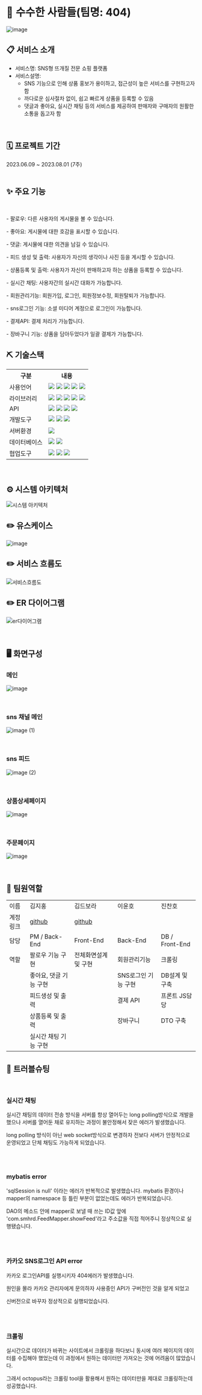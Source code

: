 # 🧶 수수한 사람들(팀명: 404)
![image](https://github.com/2023-SMHRD-SW-DataDesign-1/404-change-/assets/105475267/2072f8e2-2fe5-4b9c-a09e-df230e3d7bb4)


## 📋 서비스 소개
* 서비스명: SNS형 뜨개질 전문 쇼핑 플랫폼
* 서비스설명:
  - SNS 기능으로 인해 상품 홍보가 용이하고, 접근성이 높은 서비스를 구현하고자 함
  - 까다로운 심사절차 없이, 쉽고 빠르게 상품을 등록할 수 있음
  - 댓글과 좋아요, 실시간 채팅 등의 서비스를 제공하여 판매자와 구매자의 원활한 소통을 돕고자 함
<br>

## 🗓️ 프로젝트 기간
2023.06.09 ~ 2023.08.01 (7주)
<br>
<br>

## ✨ 주요 기능
<br>
<P>- 팔로우: 다른 사용자의 게시물을 볼 수 있습니다.</P>                           
<P>- 좋아요: 게시물에 대한 호감을 표시할 수 있습니다. </P>                            
<P>- 댓글: 게시물에 대한 의견을 남길 수 있습니다. </P>     
<P>- 피드 생성 및 출력: 사용자가 자신의 생각이나 사진 등을 게시할 수 있습니다. </P>    
<P>- 상품등록 및 출력: 사용자가 자신이 판매하고자 하는 상품을 등록할 수 있습니다.  </P>  
<P>- 실시간 채팅: 사용자간의 실시간 대화가 가능합니다.        </P>
<P>- 회원관리기능: 회원가입, 로그인, 회원정보수정, 회원탈퇴가 가능합니다. </P>
<P>- sns로그인 기능: 소셜 미디어 계정으로 로그인이 가능합니다. </P>
<P>- 결제API: 결제 처리가 가능합니다.    </P>
<P>- 장바구니 기능: 상품을 담아두었다가 일괄 결제가 가능합니다.   </P>

## ⛏️ 기술스택
<table>
    <tr>
        <th>구분</th>
        <th>내용</th>
    </tr>
    <tr>
        <td>사용언어</td>
        <td>
          <img src="https://img.shields.io/badge/JAVA-007396?style=for-the-badge&logo=java&logoColor=white">
          <img src="https://img.shields.io/badge/HTML5-E34F26?style=for-the-badge&logo=HTML5&logoColor=white" />
          <img src="https://img.shields.io/badge/CSS3-1572B6?style=for-the-badge&logo=CSS3&logoColor=white" />
          <img src="https://img.shields.io/badge/JavaScript-F7DF1E?style=for-the-badge&logo=JavaScript&logoColor=white" />
          <img src="https://img.shields.io/badge/python-3776AB?style=for-the-badge&logo=python&logoColor=white">
        </td>
    </tr>
    <tr>
        <td>라이브러리</td>
        <td>
          <img src="https://img.shields.io/badge/BootStrap-7952B3?style=for-the-badge&logo=BootStrap&logoColor=white" />
          <img src="https://img.shields.io/badge/jquery-0769AD?style=for-the-badge&logo=jquery&logoColor=white">
          <img src="https://img.shields.io/badge/lombok-F80000?style=for-the-badge&logo&logoColor=white" />
          <img src="https://img.shields.io/badge/Mybatis-181717?style=for-the-badge&logo&logoColor=white" />
          <img src="https://img.shields.io/badge/Maven-C71A36?style=for-the-badge&logo=apachemaven&logoColor=white" />
        </td>
    </tr>
   <tr>
        <td>API</td>
        <td>
          <img src="https://img.shields.io/badge/KakaoLogin-FFCD00?style=for-the-badge&logo=Kakao&logoColor=white" />
          <img src="https://img.shields.io/badge/KakaoPay-FFCD00?style=for-the-badge&logo=Kakao&logoColor=white" />
          <img src="https://img.shields.io/badge/Octoparse-007ACC?style=for-the-badge&logo=octopusdeploy&logoColor=white" />
          <img src="https://img.shields.io/badge/PortOne-F05032?style=for-the-badge&logo=&logoColor=white" />
        </td>
    </tr>
    <tr>
        <td>개발도구</td>
        <td>
          <img src="https://img.shields.io/badge/Eclipse-2C2255?style=for-the-badge&logo=Eclipse&logoColor=white" />
          <img src="https://img.shields.io/badge/VSCode-007ACC?style=for-the-badge&logo=VisualStudioCode&logoColor=white" />
          <img src="https://img.shields.io/badge/Jupyter-F37626?style=for-the-badge&logo=Jupyter&logoColor=white" />
        </td>
    </tr>
    <tr>
        <td>서버환경</td>
        <td>
            <img src="https://img.shields.io/badge/Apache Tomcat-D22128?style=for-the-badge&logo=Apache Tomcat&logoColor=white" />
        </td>
    </tr>
    <tr>
        <td>데이터베이스</td>
        <td>
            <img src="https://img.shields.io/badge/Oracle-F80000?style=for-the-badge&logo=Oracle&logoColor=white" />
            <img src="https://img.shields.io/badge/sqlDeveloper-E8E8E8?style=for-the-badge&logo=&logoColor=white" />
        </td>
    </tr>
    <tr>
        <td>협업도구</td>
        <td>
            <img src="https://img.shields.io/badge/Git-F05032?style=for-the-badge&logo=Git&logoColor=white" />
            <img src="https://img.shields.io/badge/GitHub-181717?style=for-the-badge&logo=GitHub&logoColor=white" />
            <img src="https://img.shields.io/badge/Notion-white?style=for-the-badge&logo=Notion&logoColor=000000&" />
        </td>
    </tr>
</table>


<br>


## ⚙️ 시스템 아키텍처
![시스템 아키텍처](https://github.com/2023-SMHRD-SW-DataDesign-1/404-change-/assets/134493664/358e60d1-9ccd-4809-92e8-5df085026483)





## ✏️ 유스케이스
![image](https://github.com/2023-SMHRD-SW-DataDesign-1/404-change-/assets/134522874/95226750-63e2-44ac-9193-0dd155e1ad58)


## ✏️ 서비스 흐름도
![서비스흐름도](https://github.com/2023-SMHRD-SW-DataDesign-1/404-change-/assets/134493664/82c7d48e-aa8a-4515-81b1-3106f6249870)



## ✏️ ER 다이어그램
![er다이어그램](https://github.com/2023-SMHRD-SW-DataDesign-1/404-change-/assets/105475267/5d6c8d7f-e6d7-490c-8c81-499411820801)

<br>
 
## 🖥️ 화면구성
### 메인
![image](https://github.com/2023-SMHRD-SW-DataDesign-1/404-change-/assets/134493664/0e5fe8fe-c692-4b5a-b1ff-8455546acae2)

<br>

### sns 채널 메인
![image (1)](https://github.com/2023-SMHRD-SW-DataDesign-1/404-change-/assets/134493664/daec1534-2021-47e4-973a-1dedd3ae7972)

<br>

### sns 피드
![image (2)](https://github.com/2023-SMHRD-SW-DataDesign-1/404-change-/assets/134493664/1c8e8cb1-32e5-47e5-91e9-5ea7b7c6ad1b)

<br>

### 상품상세페이지
![image](https://github.com/2023-SMHRD-SW-DataDesign-1/404-change-/assets/134493664/f8179a00-787a-41c9-83ca-27c847d77f3d)

<br>

### 주문페이지
![image](https://github.com/2023-SMHRD-SW-DataDesign-1/404-change-/assets/134493664/788c1f6e-c650-41c0-997b-fc6ebda16abf)

<br>

## 👑 팀원역할

<table>
  <tr>
    <td>이름</td>
    <td>김지홍</td>
    <td>김드보라</td> 
    <td>이윤호</td>
    <td>진찬호</td>
  </tr>
    <tr>
    <td>계정링크</td>
    <td><a href="https://github.com/philosokey-M" target='_blank>github</a></td>
    <td><a href="https://github.com/DeboraKim1016" target='_blank>github</a></td>
    <td><a href="https://github.com/dldbsgh00005" target='_blank>github</a></td>
    <td><a href="https://github.com/jinchanho" target='_blank>github</a></td>
  </tr>
    <tr>
    <td>담당</td>
    <td> PM / Back-End </td>
    <td> Front-End </td>
    <td> Back-End </td>
    <td> DB / Front-End </td>
  </tr>
  <tr>
    <td>역할</td>
    <td> 팔로우 기능 구현 </td>
    <td> 전체화면설계 및 구현</td>
    <td> 회원관리기능 </td>
    <td> 크롤링 </td>
  </tr>
  <tr>
    <td>  </td>
    <td> 좋아요, 댓글 기능 구현</td>
    <td>   </td>
    <td> SNS로그인 기능 구현 </td>
    <td>  DB설계 및 구축 </td>
  </tr>
  <tr>
    <td>  </td>
    <td> 피드생성 및 출력</td>
    <td>   </td>
    <td> 결제 API </td>
    <td>  프론트 JS담당  </td>
  </tr>
  <tr>
    <td>  </td>
    <td> 상품등록 및 출력</td>
    <td>   </td>
    <td> 장바구니 </td>
    <td>  DTO 구축  </td>
  </tr>
  <tr>
    <td>  </td>
    <td> 실시간 채팅 기능 구현</td>
    <td>   </td>
    <td>   </td>
    <td>   </td>
  </tr> 
</table>




## 🔑 트러블슈팅
<br>
<h3>실시간 채팅 </h3>
<p>실시간 채팅의 데이터 전송 방식을 서버를 항상 열어두는 long polling방식으로 개발을 했으나 서버를 열어둔 채로 유지하는 과정이 불안정해서 잦은 에러가 발생했습니다.</p>
<p>long polling 방식이 아닌 web socket방식으로 변경하자 전보다 서버가 안정적으로 운영되었고 단체 채팅도 가능하게 되었습니다. </p>
<br>
<br>
<h3>mybatis error </h3>
<p>'sqlSession is null' 이라는 에러가 반복적으로 발생했습니다. mybatis 환경이나 mapper의 namespace 등 틀린 부분이 없었는데도 에러가 반복되었습니다.</p>
<p>DAO의 메소드 안에 mapper로 보낼 때 쓰는 ID값 앞에 'com.smhrd.FeedMapper.showFeed'라고 주소값을 직접 적어주니 정상적으로 실행됐습니다. </p>
<br>
<br>
<h3>카카오 SNS로그인 API error </h3>
<p>카카오 로그인API를 실행시키자 404에러가 발생했습니다.</p>
<p>원인을 몰라 카카오 관리자에게 문의하자 사용중인 API가 구버전인 것을 알게 되었고</p>
<p>신버전으로 바꾸자 정상적으로 실행되었습니다.</p>
<br>
<br>
<h3>크롤링 </h3>
<p>실시간으로 데이터가 바뀌는 사이트에서 크롤링을 하다보니 동시에 여러 페이지의 데이터를 수집해야 했었는데 이 과정에서 원하는 데이터만 가져오는 것에 어려움이 많았습니다.</p>
<p>그래서 octopus라는 크롤링 tool을 활용해서 원하는 데이터만을 제대로 크롤링하는데 성공했습니다.</p>
